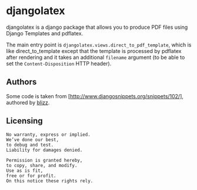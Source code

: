 djangolatex
===========

djangolatex is a django package that allows you to produce PDF files
using Django Templates and pdflatex.

The main entry point is `djangolatex.views.direct_to_pdf_template`,
which is like direct_to_template except that the template is processed
by pdflatex after rendering and it takes an additional `filename`
argument (to be able to set the `Content-Disposition` HTTP header).

Authors
-------

Some code is taken from [http://www.djangosnippets.org/snippets/102/],
authored by [blizz](http://www.djangosnippets.org/users/blizz/).


Licensing
---------

    No warranty, express or implied.
    We’ve done our best,
    to debug and test.
    Liability for damages denied.

    Permission is granted hereby,
    to copy, share, and modify.
    Use as is fit,
    free or for profit.
    On this notice these rights rely.